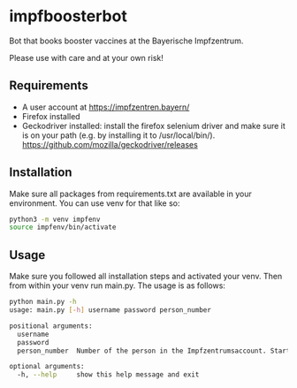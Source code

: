 # impfboosterbot
Bot that books booster vaccines at the Bayerische Impfzentrum.

Please use with care and at your own risk!

## Requirements
* A user account at https://impfzentren.bayern/ 
* Firefox installed
* Geckodriver installed: install the firefox selenium driver and make sure it is on your path (e.g. by installing it to /usr/local/bin/). https://github.com/mozilla/geckodriver/releases

## Installation
Make sure all packages from requirements.txt are available in your environment. You can use venv for that like so:

```bash
python3 -m venv impfenv
source impfenv/bin/activate
```

## Usage
Make sure you followed all installation steps and activated your venv. Then from within your venv run main.py. The usage is as follows:

```bash
python main.py -h
usage: main.py [-h] username password person_number

positional arguments:
  username
  password
  person_number  Number of the person in the Impfzentrumsaccount. Starts with 1.

optional arguments:
  -h, --help     show this help message and exit

```
